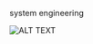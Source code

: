  system engineering

![ALT TEXT](https://www.google.com/url?sa=i&url=https%3A%2F%2Fwww.scnsoft.com%2Fblog%2Fhow-to-become-a-devops-engineer&psig=AOvVaw1K7dXsKCdeSZdY2_bp2zsC&ust=1706254135425000&source=images&cd=vfe&opi=89978449&ved=0CBMQjRxqFwoTCJj8o5aC-IMDFQAAAAAdAAAAABAD)
